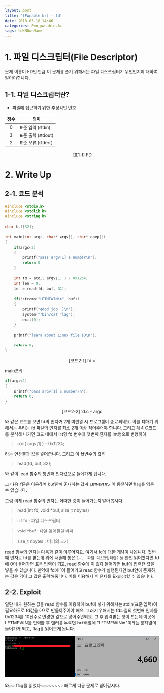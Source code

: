 ```yaml
---
layout: post
title: "[Pwnable.kr] - fd"
date: 2018-05-18 14:46
categories: Pwn_pwnable.kr
tags: UnKN0wnName
---
```


# 1. 파일 디스크립터(File Descriptor)

문제 이름이 FD인 만큼 이 문제를 풀기 위해서는 파일 디스크립터가 무엇인지에 대하여 알아야합니다.

## 1-1. 파일 디스크립터란?

* 파일에 접근하기 위한 추상적인 번호


|  정수  |  의미  |
|:---:|--- |
| 0 | 표준 입력 (stdin) |
| 1 | 표준 출력 (stdout)|
| 2 | 표준 오류 (stderr)|

<center> [표1-1] FD </center>

# 2. Write Up

## 2-1. 코드 분석
```c
#include <stdio.h>
#include <stdlib.h>
#include <string.h>

char buf[32];

int main(int argc, char* argv[], char* envp[])
{
	if(argc<2)
	{
		printf("pass argv[1] a number\n");
		return 0;
	}
	
	int fd = atoi( argv[1] ) - 0x1234;
	int len = 0;
	len = read(fd, buf, 32);
	
	if(!strcmp("LETMEWIN\n", buf))
	{
		printf("good job :)\n");
		system("/bin/cat flag");
		exit(0);
	}
	
	printf("learn about Linux file IO\n");
	
	return 0;
}

```
<center> [코드2-1] fd.c </center>

main문의
```c
if(argc<2)
{
	printf("pass argv[1] a number\n");
	return 0;
}
```
<center> [코드2-2] fd.c - argc </center>

와 같은 코드를 보면 fd의 인자가 2개 미만일 시 프로그램이 종료되네요.
이를 피하기 위해서는 우리는 fd 파일의 인자를 최소 2개 이상 적어주어야 합니다. 그리고 계속 C코드를 분석해 나가면
코드 내에서 int형 fd 변수에 첫번째 인자를 int형으로 변형하여 

> atoi( argv[1] ) - 0x1234;

라는 연산결과 값을 넣어줍니다. 그리고 이 fd변수의 값은

> read(fd, buf, 32);

와 같이 read 함수의 첫번째 인자값으로 들어가게 됩니다.

그 다음 if문을 이용하여 buf안에 존재하는 값과 `LETMEWIN\n`이 동일하면 flag를 읽을 수 있습니다.

그럼 이제 read 함수의 인자는 어떠한 것이 들어가는지 알아봅시다.

> read(int fd, void *buf, size_t nbytes)
   
   > int fd : 파일 디스크립터
   
   > void *buf : 파일 읽어들일 버퍼
   
   > size_t nbytes : 버퍼의 크기
   
read 함수의 인자는 다음과 같이 이루어져요. 여기서 fd에 대한 개념이 나옵니다. 첫번째 인자로 fd를 받는데
위에 서술해 놓은 `1-1. 파일 디스크립터란?` 을 한번 읽어봤다면 fd에 0이 들어가면 표준 입력이 되고, read 함수에 
이 값이 들어가면 buf에 입력한 값을 넣을 수 있습니다. 만약에 fd에 1이 들어가고 read 함수가 실행된다면 
buf안에 존재하는 값을 읽어 그 값을 출력해줍니다. 이를 이용해서 이 문제를 Exploit할 수 있습니다.

## 2-2. Exploit

일단 내가 원하는 값을 read 함수를 이용하여 buf에 넣기 위해서는 stdin(표준 입력)이 필요하므로 fd값을
0으로 만들어주어야 해요. 그러기 위해서는 fd파일의 첫번째 인자를 0x1234를 10진수로 변경한 값으로 
넣어주면되요. 그 후 입력받는 창이 뜨는데 이곳에 LETMEWIN을 입력한 후 엔터를 누르면 buf배열에 "LETMEWIN\n"이라는 문자열이
들어가게 되고, flag를 읽어오게 됩니다.

![exploit](https://github.com/STFWLG/stfwlg.github.io/blob/master/pic/pwnable_kr/fd/fd_ex1.png)

와~~ flag를 읽었다~~~~~~~~ 빠르게 다음 문제로 넘어갑시다.
